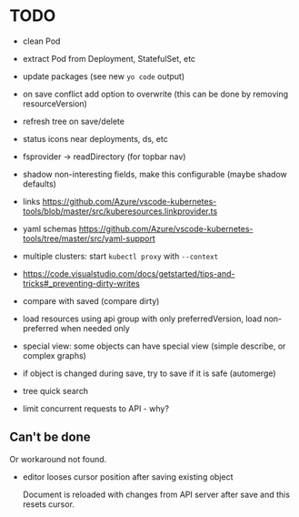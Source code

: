 # TODO

- clean Pod
- extract Pod from Deployment, StatefulSet, etc

- update packages (see new `yo code` output)
- on save conflict add option to overwrite (this can be done by removing resourceVersion)
- refresh tree on save/delete
- status icons near deployments, ds, etc

- fsprovider -> readDirectory (for topbar nav)
- shadow non-interesting fields, make this configurable (maybe shadow defaults)
- links https://github.com/Azure/vscode-kubernetes-tools/blob/master/src/kuberesources.linkprovider.ts
- yaml schemas https://github.com/Azure/vscode-kubernetes-tools/tree/master/src/yaml-support
- multiple clusters: start `kubectl proxy` with `--context`

- https://code.visualstudio.com/docs/getstarted/tips-and-tricks#_preventing-dirty-writes
- compare with saved (compare dirty)
- load resources using api group with only preferredVersion, load non-preferred when needed only
- special view: some objects can have special view (simple describe, or complex graphs)
- if object is changed during save, try to save if it is safe (automerge)
- tree quick search
- limit concurrent requests to API - why?


## Can't be done

Or workaround not found.

- editor looses cursor position after saving existing object

  Document is reloaded with changes from API server after save and this resets cursor.
